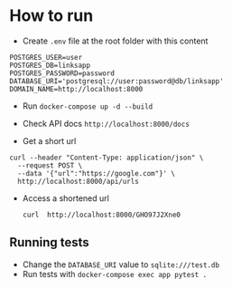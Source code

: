 # How to run
- Create `.env` file at the root folder with this content

```
POSTGRES_USER=user
POSTGRES_DB=linksapp
POSTGRES_PASSWORD=password
DATABASE_URI='postgresql://user:password@db/linksapp'
DOMAIN_NAME=http://localhost:8000
```
- Run `docker-compose up -d --build`

- Check API docs `http://localhost:8000/docs`

- Get a short url 

```
curl --header "Content-Type: application/json" \
  --request POST \
  --data '{"url":"https://google.com"}' \
  http://localhost:8000/api/urls
```
- Access a shortened url
  ```
  curl  http://localhost:8000/GHO97J2Xne0
  
  ```

## Running tests

- Change the `DATABASE_URI` value to `sqlite:///test.db`
- Run tests with `docker-compose exec app pytest .`


